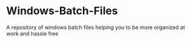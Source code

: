 # Windows-Batch-Files
A repository of windows batch files helping you to be more organized at work and hassle free
